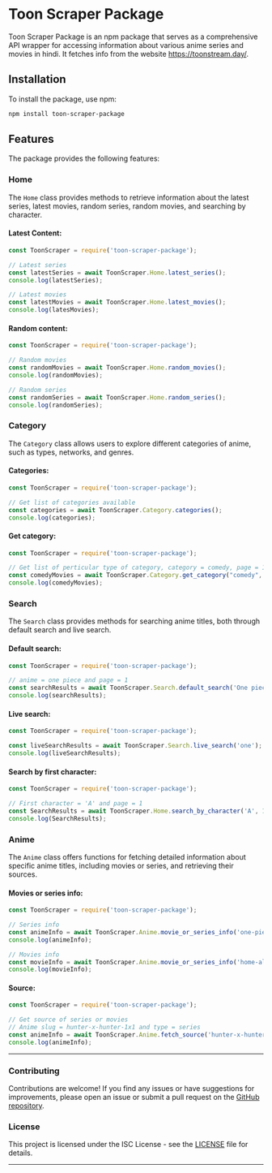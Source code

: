 # Toon Scraper Package

Toon Scraper Package is an npm package that serves as a comprehensive API wrapper for accessing information about various anime series and movies in hindi. It fetches info from the website https://toonstream.day/.

## Installation

To install the package, use npm:

```bash
npm install toon-scraper-package
```

## Features

The package provides the following features:

### Home

The `Home` class provides methods to retrieve information about the latest series, latest movies, random series, random movies, and searching by character.

#### Latest Content:

```javascript
const ToonScraper = require('toon-scraper-package');

// Latest series
const latestSeries = await ToonScraper.Home.latest_series();
console.log(latestSeries);

// Latest movies
const latestMovies = await ToonScraper.Home.latest_movies();
console.log(latesMovies);
```

#### Random content:

```javascript
const ToonScraper = require('toon-scraper-package');

// Random movies
const randomMovies = await ToonScraper.Home.random_movies();
console.log(randomMovies);

// Random series
const randomSeries = await ToonScraper.Home.random_series();
console.log(randomSeries);
```

### Category

The `Category` class allows users to explore different categories of anime, such as types, networks, and genres.

#### Categories:

```javascript
const ToonScraper = require('toon-scraper-package');

// Get list of categories available
const categories = await ToonScraper.Category.categories();
console.log(categories);
```

#### Get category:

```javascript
const ToonScraper = require('toon-scraper-package');

// Get list of perticular type of category, category = comedy, page = 1, type = movies or series
const comedyMovies = await ToonScraper.Category.get_category("comedy", 1, "movies");
console.log(comedyMovies);
```

### Search

The `Search` class provides methods for searching anime titles, both through default search and live search.

#### Default search:

```javascript
const ToonScraper = require('toon-scraper-package');

// anime = one piece and page = 1
const searchResults = await ToonScraper.Search.default_search('One piece', 1);
console.log(searchResults);
```

#### Live search:

```javascript
const ToonScraper = require('toon-scraper-package');

const liveSearchResults = await ToonScraper.Search.live_search('one');
console.log(liveSearchResults);
```

#### Search by first character:

```javascript
const ToonScraper = require('toon-scraper-package');

// First character = 'A' and page = 1
const SearchResults = await ToonScraper.Home.search_by_character('A', 1);
console.log(SearchResults);
```

### Anime

The `Anime` class offers functions for fetching detailed information about specific anime titles, including movies or series, and retrieving their sources.

#### Movies or series info:

```javascript
const ToonScraper = require('toon-scraper-package');

// Series info
const animeInfo = await ToonScraper.Anime.movie_or_series_info('one-piece', 'series');
console.log(animeInfo);

// Movies info
const movieInfo = await ToonScraper.Anime.movie_or_series_info('home-alone', 'movies');
console.log(movieInfo);
```

#### Source:

```javascript
const ToonScraper = require('toon-scraper-package');

// Get source of series or movies
// Anime slug = hunter-x-hunter-1x1 and type = series
const animeInfo = await ToonScraper.Anime.fetch_source('hunter-x-hunter-1x1', 'series');
console.log(animeInfo);
```

---

### Contributing

Contributions are welcome! If you find any issues or have suggestions for improvements, please open an issue or submit a pull request on the [GitHub repository](https://github.com/Awesome-Tofu/toon-scraper-package/).

### License

This project is licensed under the ISC License - see the [LICENSE](https://opensource.org/license/isc-license-txt) file for details.

---
